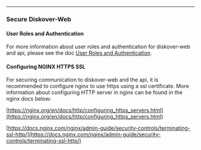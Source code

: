 ___
### Secure Diskover-Web

#### User Roles and Authentication

For more information about user roles and authentication for diskover-web and api, please see the doc [User Roles and Authentication](https://docs.diskoverdata.com/diskover_configuration_and_administration_guide/#user-roles-and-authentication).

#### Configuring NGINX HTTPS SSL

For securing communication to diskover-web and the api, it is recommended to configure nginx to use https using a ssl certificate. More information about configuring HTTP server in nginx can be found in the nginx docs below:

[https://nginx.org/en/docs/http/configuring_https_servers.html](https://nginx.org/en/docs/http/configuring_https_servers.html)

[https://docs.nginx.com/nginx/admin-guide/security-controls/terminating-ssl-http/](https://docs.nginx.com/nginx/admin-guide/security-controls/terminating-ssl-http/)
